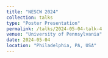 ```yaml
---
title: "NESCW 2024"
collection: talks
type: "Poster Presentation"
permalink: /talks/2024-05-04-talk-4
venue: "University of Pennsylvania"
date: 2024-05-04
location: "Philadelphia, PA, USA"
---
```

